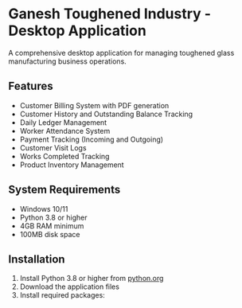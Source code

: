 # Ganesh Toughened Industry - Desktop Application

A comprehensive desktop application for managing toughened glass manufacturing business operations.

## Features

- Customer Billing System with PDF generation
- Customer History and Outstanding Balance Tracking
- Daily Ledger Management
- Worker Attendance System
- Payment Tracking (Incoming and Outgoing)
- Customer Visit Logs
- Works Completed Tracking
- Product Inventory Management

## System Requirements

- Windows 10/11
- Python 3.8 or higher
- 4GB RAM minimum
- 100MB disk space

## Installation

1. Install Python 3.8 or higher from [python.org](https://python.org)
2. Download the application files
3. Install required packages: